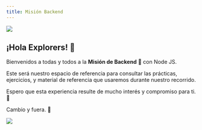 ```yaml
---
title: Misión Backend
---
```


![](images/launchx/logo.png)

## ¡Hola Explorers! 👋

Bienvenidos a todas y todos a la **Misión de Backend** 🚀 con Node JS.

Este será nuestro espacio de referencia para consultar las prácticas, ejercicios, y material de referencia que usaremos durante nuestro recorrido.

Espero que esta experiencia resulte de mucho interés y compromiso para ti. 💖

Cambio y fuera. 💫


![](images/launchx/banner.png)
